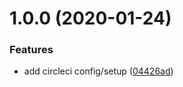 # 1.0.0 (2020-01-24)


### Features

* add circleci config/setup ([04426ad](https://github.com/newrelic/nr1-igor/commit/04426ad93c11b723ddc0d5a0e20fa41878178cb3))
